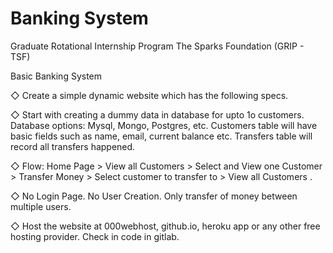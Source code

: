 # Banking System
Graduate Rotational Internship Program The Sparks Foundation (GRIP - TSF)

Basic Banking System

◇ Create a simple dynamic website which has the following specs.

◇ Start with creating a dummy data in database for upto 1o customers. Database options: Mysql, Mongo, Postgres, etc. Customers table will have basic fields such as name, email, current balance etc. Transfers table will record all transfers happened.

◇ Flow: Home Page > View all Customers > Select and View one Customer > Transfer Money > Select customer to transfer to > View all Customers .

◇ No Login Page. No User Creation. Only transfer of money between multiple users.

◇ Host the website at 000webhost, github.io, heroku app or any other free hosting provider. Check in code in gitlab.
